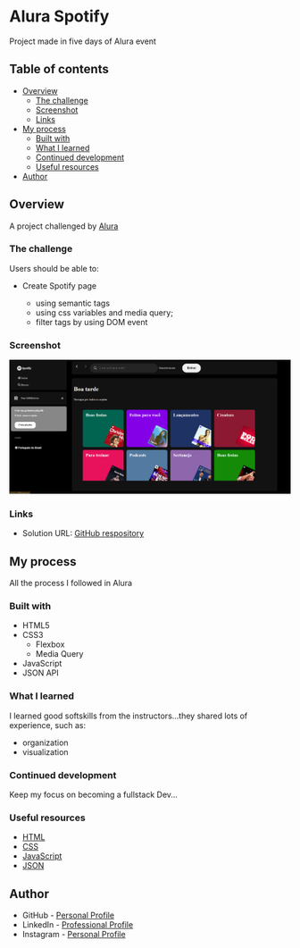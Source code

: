 # Alura Spotify

Project made in five days of Alura event
## Table of contents

- [Overview](#overview)
  - [The challenge](#the-challenge)
  - [Screenshot](#screenshot)
  - [Links](#links)
- [My process](#my-process)
  - [Built with](#built-with)
  - [What I learned](#what-i-learned)
  - [Continued development](#continued-development)
  - [Useful resources](#useful-resources)
- [Author](#author)

## Overview

A project challenged by [Alura](https://cursos.alura.com.br/imersao)

### The challenge

Users should be able to:

- Create Spotify page

    - using semantic tags
    - using css variables and media query;
    - filter tags by using DOM event

### Screenshot

![screeshot](src/assets/screenshot/screenshot.png)

### Links

- Solution URL: [GitHub respository](https://github.com/ViniCellist/Alura-Spotify)

## My process

All the process I followed in Alura

### Built with

- HTML5
- CSS3
    - Flexbox
    - Media Query
- JavaScript
- JSON API

### What I learned

I learned good softskills from the instructors...they shared lots of experience, such as:
- organization
- visualization

### Continued development

Keep my focus on becoming a fullstack Dev...

### Useful resources

- [HTML](https://developer.mozilla.org/en-US/docs/Web) 
- [CSS](https://developer.mozilla.org/en-US/docs/Web/CSS)
- [JavaScript](https://developer.mozilla.org/en-US/docs/Web/JavaScript)
- [JSON](https://developer.mozilla.org/en-US/docs/Learn/JavaScript/Objects/JSON)

## Author

- GitHub - [Personal Profile](https://github.com/ViniCellist)
- LinkedIn - [Professional Profile](https://www.linkedin.com/in/viniciussouzaduarte/)
- Instagram - [Personal Profile](https://www.instagram.com/vinicius_duartesd/)
